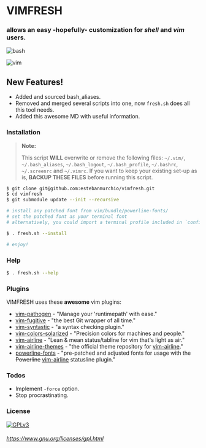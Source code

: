 # VIMFRESH
### allows an easy -hopefully- customization for *shell* **and** *vim* users.

![bash](http://i65.tinypic.com/2mebnk.png)

![vim](http://i66.tinypic.com/ve3b7.png)

## New Features!
  - Added and sourced bash_aliases.
  - Removed and merged several scripts into one, now `fresh.sh` does all this tool needs.
  - Added this awesome MD with useful information.


### Installation
> **Note:**
>
> This script **WILL** overwrite or remove the following files: `~/.vim/`, `~/.bash_aliases`, `~/.bash_logout`, `~/.bash_profile`, `~/.bashrc`, `~/.screenrc` and `~/.vimrc`. If you want to keep your existing set-up as is, **BACKUP THESE FILES** before running this script.

```sh
$ git clone git@github.com:estebanmurchio/vimfresh.git
$ cd vimfresh
$ git submodule update --init --recursive

# install any patched font from vim/bundle/powerline-fonts/
# set the patched font as your terminal font
# alternatively, you could import a terminal profile included in `config/`

$ . fresh.sh --install

# enjoy!
```

### Help
```sh
$ . fresh.sh --help
```

### Plugins
VIMFRESH uses these **awesome** vim plugins:

* [vim-pathogen] - "Manage your 'runtimepath' with ease."
* [vim-fugitive] - "the best Git wrapper of all time."
* [vim-syntastic] - "a syntax checking plugin."
* [vim-colors-solarized] - "Precision colors for machines and people."
* [vim-airline] - "Lean & mean status/tabline for vim that's light as air."
* [vim-airline-themes] - "the official theme repository for [vim-airline]."
* [powerline-fonts] - "pre-patched and adjusted fonts for usage with the ~~Powerline~~ [vim-airline] statusline plugin."

### Todos
 - Implement `-force` option.
 - Stop procrastinating.

### License
[![GPLv3](https://www.gnu.org/graphics/gplv3-127x51.png)](https://www.gnu.org/licenses/gpl.html)
###### https://www.gnu.org/licenses/gpl.html

   [powerline-fonts]: <https://github.com/powerline/fonts.git>
   [vim-airline]: <https://github.com/vim-airline/vim-airline>
   [vim-airline-themes]: <https://github.com/vim-airline/vim-airline-themes>
   [vim-colors-solarized]: <https://github.com/altercation/vim-colors-solarized>
   [vim-fugitive]: <http://github.com/tpope/vim-fugitive>
   [vim-pathogen]: <https://github.com/tpope/vim-pathogen>
   [vim-syntastic]: <https://github.com/vim-syntastic/syntastic>
